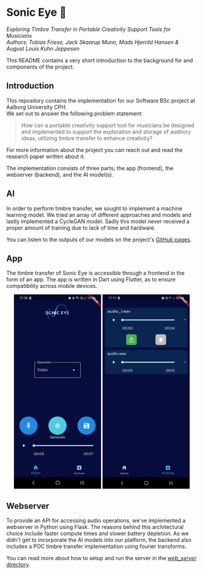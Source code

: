 # Sonic Eye 🧿
*Exploring Timbre Transfer in Portable Creativity Support Tools for Musicians*\
*Authors: Tobias Friese, Jack Skaarup Munn, Mads Hjerrild Hansen & August Louis Kuhn Jeppesen*

This README contains a very short introduction to the background for and components of the project.

## Introduction
This repository contains the implementation for our Software BSc project at Aalborg University CPH.\
We set out to answer the following problem statement:

> How can a portable creativity support tool for musicians
be designed and implemented to support the exploration and storage
of auditory ideas, utilizing timbre transfer to enhance creativity?

For more information about the project you can reach out and read the research paper written about it.

The implementation consists of three parts; the app (frontend), the webserver (backend), and the AI model(s).

## AI
In order to perform timbre transfer, we sought to implement a machine learning model.
We tried an array of different approaches and models and lastly implemented a CycleGAN model.
Sadly this model never received a proper amount of training due to lack of time and hardware.

You can listen to the outputs of our models on the project's [GitHub pages](https://slovenlytf.github.io/SW6-AudioSynthesizer/).

## App
The timbre transfer of Sonic Eye is accessible through a frontend in the form of an app.
The app is written in Dart using Flutter, as to ensure compatibility across mobile devices.

<div align="center">
<img
alt="Sonic Eye home page"
src="https://github.com/SlovenlyTF/SW6-AudioSynthesizer/blob/main/docs/images/app_screenshot_home_page.jpg?raw=true"
height=512
/>
<img
alt="Sonic Eye archive page"
src="https://github.com/SlovenlyTF/SW6-AudioSynthesizer/blob/main/docs/images/app_screenshot_archive.jpg?raw=true"
height=512
/>
</div>

## Webserver
To provide an API for accessing audio operations, we've implemented a webserver in Python using Flask.
The reasons behind this architectural choice include faster compute times and slower battery depletion.
As we didn't get to incorporate the AI models into our platform, the backend also includes a POC timbre transfer implementation using fourier transforms.

You can read more about how to setup and run the server in the [*web_server* directory](/web_server).
